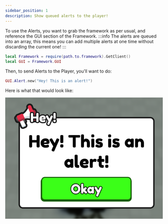 ```yaml
---
sidebar_position: 1
description: Show queued alerts to the player!
---
```


To use the Alerts, you want to grab the framework as per usual, and reference the GUI section of the Framework.
:::info
The alerts are queued into an array, this means you can add multiple alerts at one time without discarding the current one!
:::

```lua
local Framework = require(path.to.framework).GetClient()
local GUI = Framework.GUI
```

Then, to send Alerts to the Player, you'll want to do:

```lua
GUI.Alert.new("Hey! This is an alert!")
```

Here is what that would look like:

![Example alert](../../assets/AlertImage.png)